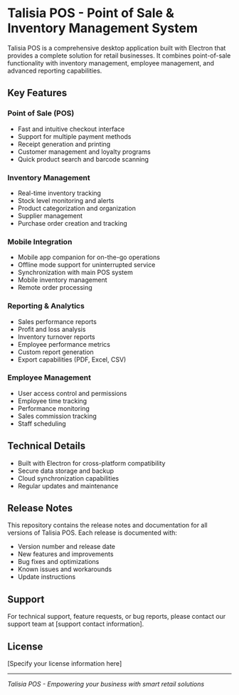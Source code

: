 # Talisia POS - Point of Sale & Inventory Management System

Talisia POS is a comprehensive desktop application built with Electron that provides a complete solution for retail businesses. It combines point-of-sale functionality with inventory management, employee management, and advanced reporting capabilities.

## Key Features

### Point of Sale (POS)
- Fast and intuitive checkout interface
- Support for multiple payment methods
- Receipt generation and printing
- Customer management and loyalty programs
- Quick product search and barcode scanning

### Inventory Management
- Real-time inventory tracking
- Stock level monitoring and alerts
- Product categorization and organization
- Supplier management
- Purchase order creation and tracking

### Mobile Integration
- Mobile app companion for on-the-go operations
- Offline mode support for uninterrupted service
- Synchronization with main POS system
- Mobile inventory management
- Remote order processing

### Reporting & Analytics
- Sales performance reports
- Profit and loss analysis
- Inventory turnover reports
- Employee performance metrics
- Custom report generation
- Export capabilities (PDF, Excel, CSV)

### Employee Management
- User access control and permissions
- Employee time tracking
- Performance monitoring
- Sales commission tracking
- Staff scheduling

## Technical Details
- Built with Electron for cross-platform compatibility
- Secure data storage and backup
- Cloud synchronization capabilities
- Regular updates and maintenance

## Release Notes
This repository contains the release notes and documentation for all versions of Talisia POS. Each release is documented with:
- Version number and release date
- New features and improvements
- Bug fixes and optimizations
- Known issues and workarounds
- Update instructions

## Support
For technical support, feature requests, or bug reports, please contact our support team at [support contact information].

## License
[Specify your license information here]

---

*Talisia POS - Empowering your business with smart retail solutions* 